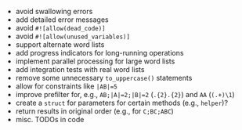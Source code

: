 * avoid swallowing errors
* add detailed error messages
* avoid `#![allow(dead_code)]`
* avoid `#![allow(unused_variables)]`
* support alternate word lists
* add progress indicators for long-running operations
* implement parallel processing for large word lists
* add integration tests with real word lists
* remove some unnecessary `to_uppercase()` statements
* allow for constraints like `|AB|=5`
* improve prefilter for, e.g., `AB;|A|=2;|B|=2` (`.{2}.{2}`) and `AA` (`(.+)\1`)
* create a `struct` for parameters for certain methods \(e.g., `helper`\)?
* return results in original order (e.g., for `C;BC;ABC`)
* misc. TODOs in code

